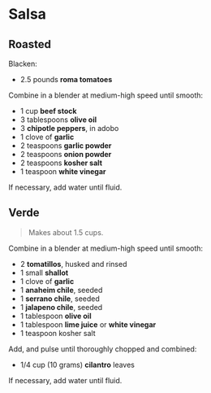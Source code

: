 # Salsa

## Roasted

Blacken:

- 2.5 pounds **roma tomatoes**

Combine in a blender at medium-high speed until smooth:

- 1 cup **beef stock**
- 3 tablespoons **olive oil**
- 3 **chipotle peppers**, in adobo
- 1 clove of **garlic**
- 2 teaspoons **garlic powder**
- 2 teaspoons **onion powder**
- 2 teaspoons **kosher salt**
- 1 teaspoon **white vinegar**

If necessary, add water until fluid.

## Verde

> Makes about 1.5 cups.

Combine in a blender at medium-high speed until smooth:

- 2 **tomatillos**, husked and rinsed
- 1 small **shallot**
- 1 clove of **garlic**
- 1 **anaheim chile**, seeded
- 1 **serrano chile**, seeded
- 1 **jalapeno chile**, seeded
- 1 tablespoon **olive oil**
- 1 tablespoon **lime juice** or **white vinegar**
- 1 teaspoon kosher salt

Add, and pulse until thoroughly chopped and combined:

- 1/4 cup (10 grams) **cilantro** leaves

If necessary, add water until fluid.
